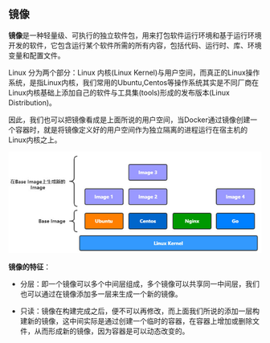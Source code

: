 ## 镜像

**镜像**是一种轻量级、可执行的独立软件包，用来打包软件运行环境和基于运行环境开发的软件，它包含运行某个软件所需的所有内容，包括代码、运行时、库、环境变量和配置文件。

Linux 分为两个部分：Linux 内核(Linux Kernel)与用户空间，而真正的Linux操作系统，是指Linux内核，我们常用的Ubuntu,Centos等操作系统其实是不同厂商在Linux内核基础上添加自己的软件与工具集(tools)形成的发布版本(Linux Distribution)。

因此，我们也可以把镜像看成是上面所说的用户空间，当Docker通过镜像创建一个容器时，就是将镜像定义好的用户空间作为独立隔离的进程运行在宿主机的Linux内核之上。

![镜像](./images/image.jpeg)

**镜像的特征**：

- 分层：即一个镜像可以多个中间层组成，多个镜像可以共享同一中间层，我们也可以通过在镜像添加多一层来生成一个新的镜像。

- 只读：镜像在构建完成之后，便不可以再修改，而上面我们所说的添加一层构建新的镜像，这中间实际是通过创建一个临时的容器，在容器上增加或删除文件，从而形成新的镜像，因为容器是可以动态改变的。